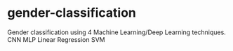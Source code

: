 # gender-classification
Gender classification using 4 Machine Learning/Deep Learning techniques.
CNN
MLP
Linear Regression
SVM
